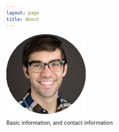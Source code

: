 ```yaml
---
layout: page
title: About
---
```


<p><img src="/about/portrait.jpg" align="middle" alt="Portrait" style="width:15em; height:15em;"></p>

Basic information, and contact information

